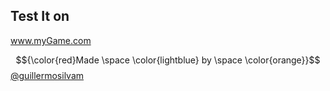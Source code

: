 ## Test It on

<a href="https://moralesmortales.github.io/game-js/">www.myGame.com</a>


$${\color{red}Made \space \color{lightblue} by \space \color{orange}}$$ <a href="https://github.com/guillermosilvam">@guillermosilvam</a>

